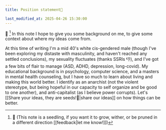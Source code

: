 ```yaml
---
title: Position statement🌱

last_modified_at: 2025-04-26 15:30:00
---
```

🌱 [^1]
In this note I hope to give you some background on me, to give some context about where my ideas come from.

At this time of writing I'm a mid 40's white cis-gendered male (though I've been exploring my distaste with masculinity, and haven't reached any settled conclusions), my sexuality fluctuates (thanks SSRIs 👎), and I've got a few bits of flair to manage (ASD, ADHD, depression, long-covid). 
My educational background is in psychology, computer science, and a masters in mental health counseling, but I have so much to learn about living and making this world better.
I identify as an anarchist (not the violent stereotype, but being hopeful in our capacity to self organize and be good to one another), and anti-capitalist (as I believe power corrupts). Let's [[Share your ideas, they are seeds!🌱|share our ideas]] on how things can be better.


[^1]: 🌱 (This note is a seedling, if you want it to grow, wither, or be pruned in a different direction [[feedback|let me know!]])